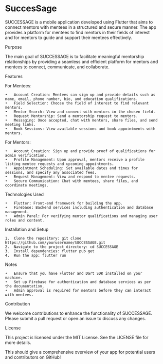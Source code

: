 # SuccesSage

SUCCESSAGE is a mobile application developed using Flutter that aims to connect mentors with mentees in a structured and secure manner. The app provides a platform for mentees to find mentors in their fields of interest and for mentors to guide and support their mentees effectively.

Purpose

The main goal of SUCCESSAGE is to facilitate meaningful mentorship relationships by providing a seamless and efficient platform for mentors and mentees to connect, communicate, and collaborate.

Features

For Mentees:

	•	Account Creation: Mentees can sign up and provide details such as name, email, phone number, bio, and education qualifications.
	•	Field Selection: Choose the field of interest to find relevant mentors.
	•	Mentor Search: View and connect with mentors in the chosen field.
	•	Request Mentorship: Send a mentorship request to mentors.
	•	Messaging: Once accepted, chat with mentors, share files, and send meeting links.
	•	Book Sessions: View available sessions and book appointments with mentors.

For Mentors:

	•	Account Creation: Sign up and provide proof of qualifications for admin verification.
	•	Profile Management: Upon approval, mentors receive a profile listing mentee requests and upcoming appointments.
	•	Appointment Scheduling: Set available dates and times for sessions, and specify any associated fees.
	•	Request Management: View and respond to mentee requests.
	•	Secure Communication: Chat with mentees, share files, and coordinate meetings.

Technologies Used

	•	Flutter: Front-end framework for building the app.
	•	Firebase: Backend services including authentication and database management.
	•	Admin Panel: For verifying mentor qualifications and managing user roles and content.

Installation and Setup

	1.	Clone the repository: git clone https://github.com/yourusername/SUCCESSAGE.git
	2.	Navigate to the project directory: cd SUCCESSAGE
	3.	Install dependencies: flutter pub get
	4.	Run the app: flutter run

Notes

	•	Ensure that you have Flutter and Dart SDK installed on your machine.
	•	Set up Firebase for authentication and database services as per the documentation.
	•	Admin approval is required for mentors before they can interact with mentees.

Contribution

We welcome contributions to enhance the functionality of SUCCESSAGE. Please submit a pull request or open an issue to discuss any changes.

License

This project is licensed under the MIT License. See the LICENSE file for more details.

This should give a comprehensive overview of your app for potential users and contributors on GitHub!